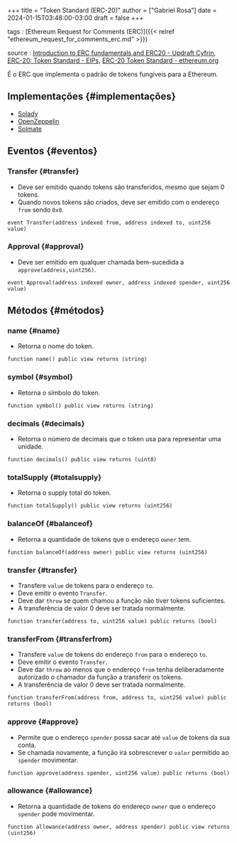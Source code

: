 +++
title = "Token Standard (ERC-20)"
author = ["Gabriel Rosa"]
date = 2024-01-15T03:48:00-03:00
draft = false
+++

tags
: [Ethereum Request for Comments (ERC)]({{< relref "ethereum_request_for_comments_erc.md" >}})

source
: [Introduction to ERC fundamentals and ERC20 - Updraft Cyfrin](https://updraft.cyfrin.io/courses/advanced-foundry/How-to-create-an-erc20-crypto-currency/erc-and-erc20-fundamentals?lesson_format=video), [ERC-20: Token Standard - EIPs](https://eips.ethereum.org/EIPS/eip-20), [ERC-20 Token Standard - ethereum.org](https://ethereum.org/en/developers/docs/standards/tokens/erc-20)

É o ERC que implementa o padrão de tokens fungíveis para a Ethereum.


## Implementações {#implementações}

-   [Solady](https://github.com/vectorized/solady)
-   [OpenZeppelin](https://github.com/OpenZeppelin/openzeppelin-contracts)
-   [Solmate](https://github.com/transmissions11/solmate)


## Eventos {#eventos}


### Transfer {#transfer}

-   Deve ser emitido quando tokens são transferidos, mesmo que sejam 0 tokens.
-   Quando novos tokens são criados, deve ser emitido com o endereço `from` sendo `0x0`.

`event Transfer(address indexed from, address indexed to, uint256 value)`


### Approval {#approval}

-   Deve ser emitido em qualquer chamada bem-sucedida a `approve(address,uint256)`.

`event Approval(address indexed owner, address indexed spender, uint256 value)`


## Métodos {#métodos}


### name {#name}

-   Retorna o nome do token.

`function name() public view returns (string)`


### symbol {#symbol}

-   Retorna o símbolo do token.

`function symbol() public view returns (string)`


### decimals {#decimals}

-   Retorna o número de decimais que o token usa para representar uma unidade.

`function decimals() public view returns (uint8)`


### totalSupply {#totalsupply}

-   Retorna o supply total do token.

`function totalSupply() public view returns (uint256)`


### balanceOf {#balanceof}

-   Retorna a quantidade de tokens que o endereço `owner` tem.

`function balanceOf(address owner) public view returns (uint256)`


### transfer {#transfer}

-   Transfere `value` de tokens para o endereço `to`.
-   Deve emitir o evento `Transfer`.
-   Deve dar `throw` se quem chamou a função não tiver tokens suficientes.
-   A transferência de valor 0 deve ser tratada normalmente.

`function transfer(address to, uint256 value) public returns (bool)`


### transferFrom {#transferfrom}

-   Transfere `value` de tokens do endereço `from` para o endereço `to`.
-   Deve emitir o evento `Transfer`.
-   Deve dar `throw` ao menos que o endereço `from` tenha deliberadamente autorizado o chamador da função a transferir os tokens.
-   A transferência de valor 0 deve ser tratada normalmente.

`function transferFrom(address from, address to, uint256 value) public returns (bool)`


### approve {#approve}

-   Permite que o endereço `spender` possa sacar até `value` de tokens da sua conta.
-   Se chamada novamente, a função irá sobrescrever o `valor` permitido ao `spender` movimentar.

`function approve(address spender, uint256 value) public returns (bool)`


### allowance {#allowance}

-   Retorna a quantidade de tokens do endereço `owner` que o endereço `spender` pode movimentar.

`function allowance(address owner, address spender) public view returns (uint256)`
